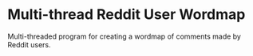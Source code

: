 # Multi-thread Reddit User Wordmap
Multi-threaded program for creating a wordmap of comments made by Reddit users. 
